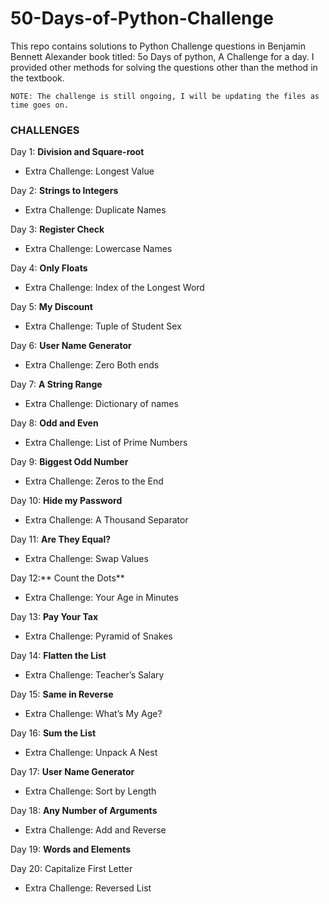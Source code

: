 # 50-Days-of-Python-Challenge
This repo contains solutions to Python Challenge questions in Benjamin Bennett Alexander book titled: 5o Days of python, A Challenge for a day.
I provided other methods for solving the questions other than the method in the textbook.

`NOTE: The challenge is still ongoing, I will be updating the files as time goes on.`

### CHALLENGES

Day 1: **Division and Square-root** 
* Extra Challenge: Longest Value 

Day 2: **Strings to Integers** 
* Extra Challenge: Duplicate Names 

Day 3: **Register Check**
* Extra Challenge: Lowercase Names

Day 4: **Only Floats** 
* Extra Challenge: Index of the Longest Word

Day 5: **My Discount** 
* Extra Challenge: Tuple of Student Sex 

Day 6: **User Name Generator**
* Extra Challenge: Zero Both ends

Day 7: **A String Range**
* Extra Challenge: Dictionary of names

Day 8: **Odd and Even**
* Extra Challenge: List of Prime Numbers 

Day 9: **Biggest Odd Number**
* Extra Challenge: Zeros to the End

Day 10: **Hide my Password**
* Extra Challenge: A Thousand Separator

Day 11: **Are They Equal?**
* Extra Challenge: Swap Values

Day 12:** Count the Dots**
* Extra Challenge: Your Age in Minutes

Day 13: **Pay Your Tax**
* Extra Challenge: Pyramid of Snakes 

Day 14: **Flatten the List**
* Extra Challenge: Teacher’s Salary

Day 15: **Same in Reverse**
* Extra Challenge: What’s My Age?

Day 16: **Sum the List**
* Extra Challenge: Unpack A Nest

Day 17: **User Name Generator**
* Extra Challenge: Sort by Length

Day 18: **Any Number of Arguments**
* Extra Challenge: Add and Reverse

Day 19: **Words and Elements**

Day 20: Capitalize First Letter
* Extra Challenge: Reversed List
